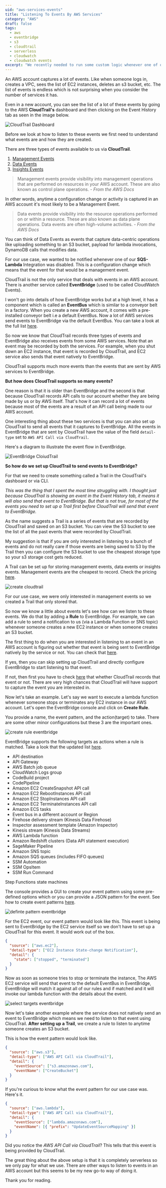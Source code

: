 ```yaml
---
uid: "aws-services-events"
title: "Listening To Events By AWS Services"
category: "AWS"
draft: false
tags:
  - aws
  - eventbridge
  - s3
  - cloudtrail
  - serverless
  - cloudwatch
  - cloudwatch events
excerpt: "We recently needed to run some custom logic whenever one of our SQS-Lambda integration was disabled. In fact, at times there are use cases when we need to take some action when something happens in our AWS account. Here's how we use EventBridge to do just that."
---
```


An AWS account captures a lot of events. Like when someone logs in, creates a VPC, sees the list of EC2 instances, deletes an s3 bucket, etc. The list of events
is endless which is not surprising when you consider the number of services it has.

Even in a new account, you can see the list of a lot of these events by going to the AWS **CloudTrail's** dashboard and then clicking on the Event History tab as seen in the image below.

![CloudTrail Dashboard](./cloudtrail.png)

Before we look at how to listen to these events we first need to understand what events are and how they are created.

There are three types of events available to us via **CloudTrail**.

1. [Management Events](https://docs.aws.amazon.com/awscloudtrail/latest/userguide/logging-management-events-with-cloudtrail.html)
2. [Data Events](https://docs.aws.amazon.com/awscloudtrail/latest/userguide/logging-data-events-with-cloudtrail.html)
3. [Insights Events](https://docs.aws.amazon.com/awscloudtrail/latest/userguide/logging-insights-events-with-cloudtrail.html)

> Management events provide visibility into management operations that are performed on resources in your AWS account. These are also known as control plane operations. - _From the AWS Docs_

In other words, anytime a configuration change or activity is captured in an AWS account it's most likely to be a Management Event.

> Data events provide visibility into the resource operations performed on or within a resource. These are also known as data plane operations. Data events are often high-volume activities. - _From the AWS Docs_

You can think of Data Events as events that capture data-centric operations like uploading something to an S3 bucket, payload for lambda invocations, DynamoDB calls that modifies data.

For our use case, we wanted to be notified whenever one of our **SQS-Lambda** Integration was disabled. This is a configuration change which means that the event for that would be a management event.

CloudTrail is not the only service that deals with events in an AWS account. There is another service called **EventBridge** (used to be called CloudWatch Events).

I won't go into details of how EventBridge works but at a high level, it has a component which is called an **EventBus** which is similar to a conveyor belt in a factory. When you create a new AWS account, it comes with a pre-installed conveyor belt i.e a default EventBus. Now a lot of AWS services send events to EventBridge via the default EventBus. You can take a look at the full list [here](https://docs.aws.amazon.com/eventbridge/latest/userguide/eb-service-event.html).

So now we know that CloudTrail records three types of events and EventBridge also receives events from some AWS services. Note that an event may be recorded by both the services. For example, when you shut down an EC2 instance, that event is recorded by CloudTrail, and EC2 service also sends that event natively to EventBridge.

CloudTrail supports much more events than the events that are sent by AWS services to EventBridge.

**But how does CloudTrail supports so many events?**

One reason is that it is older than EventBridge and the second is that because CloudTrail records API calls to our account whether they are being made by us or by AWS itself. That's how it can record a lot of events because most of the events are a result of an API call being made to our AWS account.

One interesting thing about these two services is that you can also set up CloudTrail to send all events that it captures to EventBridge. All the events in EventBridge that are sent by CloudTrail have the value of the field `detail-type` set to `AWS API Call via CloudTrail`.

Here's a diagram to illustrate the event flow in EventBridge.

![EventBridge CloiudTrail](./event-structure.png)

**So how do we set up CloudTrail to send events to EventBridge?**

For that we need to create something called a Trail in the CloudTrail's dashboard or via CLI.

_This was the thing that I spent the most time struggling with. I thought just because CloudTrail is showing an event in the Event History tab, it means it will also send that event to EventBridge. But that is not true, for most of the events you need to set up a Trail first before CloudTrail will send that event to EventBridge._

As the name suggests a Trail is a series of events that are recorded by CloudTrail and saved on an S3 bucket. You can view the S3 bucket to see the list of all the past events that were recorded by CloudTrail.

My suggestion is that if you are only interested in listening to a bunch of events and do not really care if those events are being saved to S3 by the Trail then you can configure the S3 bucket to use the cheapest storage type so your s3 storage cost gets reduced.

A Trail can be set up for storing management events, data events or insights events. Management events are the cheapest to record. Check the pricing [here](https://aws.amazon.com/cloudtrail/pricing/).

![create cloudtrail](./create-cloudtrail.png)

For our use case, we were only interested in management events so we created a Trail that only stored that.

So now we know a little about events let's see how can we listen to these events. We do that by adding a **Rule** to EventBridge. For example, we can add a rule to send a notification to us (via a Lambda Function or SNS topic) whenever someone creates a new EC2 instance or when someone creates an S3 bucket.

The first thing to do when you are interested in listening to an event in an AWS account is figuring out whether that event
is being sent to EventBridge natively by the service or not. You can check that [here](https://docs.aws.amazon.com/eventbridge/latest/userguide/eb-service-event.html).

If yes, then you can skip setting up CloudTrail and directly configure EventBridge to start listening to that event.

If not, then first you have to check [here](https://docs.aws.amazon.com/awscloudtrail/latest/userguide/cloudtrail-aws-service-specific-topics.html#cloudtrail-aws-service-specific-topics-list) that whether CloudTrail records that event or not. There are very high chances that CloudTrail will have support to capture the event you are interested in.

Now let's take an example. Let's say we want to execute a lambda function whenever someone stops or terminates any EC2 instance in our AWS account. Let's open the EventBridge console and click on **Create Rule**.

You provide a name, the event pattern, and the action(target) to take. There are some other minor configurations but these 3 are the important ones.

![create rule eventbridge](./create-rule-eventbridge.png)

EventBridge supports the following targets as actions when a rule is matched. Take a look that the updated list [here](https://docs.aws.amazon.com/eventbridge/latest/userguide/eb-targets.html).

- API destination
- API Gateway
- AWS Batch job queue
- CloudWatch Logs group
- CodeBuild project
- CodePipeline
- Amazon EC2 CreateSnapshot API call
- Amazon EC2 RebootInstances API call
- Amazon EC2 StopInstances API call
- Amazon EC2 TerminateInstances API call
- Amazon ECS tasks
- Event bus in a different account or Region
- Firehose delivery stream (Kinesis Data Firehose)
- Inspector assessment template (Amazon Inspector)
- Kinesis stream (Kinesis Data Streams)
- AWS Lambda function
- Amazon Redshift clusters (Data API statement execution)
- SageMaker Pipeline
- Amazon SNS topic
- Amazon SQS queues (includes FIFO queues)
- SSM Automation
- SSM OpsItem
- SSM Run Command

Step Functions state machines

The console provides a GUI to create your event pattern using some pre-defined options which or you can provide a JSON pattern for the event. See how to create event patterns [here](https://docs.aws.amazon.com/eventbridge/latest/userguide/eb-event-patterns.html).

![definte pattern eventbridge](./definte-pattern-eventbridge.png)

For the EC2 event, our event pattern would look like this. This event is being sent to EventBridge by the EC2 service itself so we don't have to set up a CloudTrail for this event. It would work out of the box.

```json
{
  "source": ["aws.ec2"],
  "detail-type": ["EC2 Instance State-change Notification"],
  "detail": {
    "state": ["stopped", "terminated"]
  }
}
```

Now as soon as someone tries to stop or terminate the instance, The AWS EC2 service will send that event to the default EventBus in EventBridge, EventBridge will match it against all of our rules and if matched and it will invoke our lambda function with the details about the event.

![select targets eventbridge](./select-targets-eventbridge.png)

Now let's take another example where the service does not natively send an event to EventBridge which means we need to listen to that event using CloudTrail. **After setting up a Trail**, we create a rule to listen to anytime someone creates an S3 bucket.

This is how the event pattern would look like.

```json 2
{
  "source": ["aws.s3"],
  "detail-type": ["AWS API Call via CloudTrail"],
  "detail": {
    "eventSource": ["s3.amazonaws.com"],
    "eventName": ["CreateBucket"]
  }
}
```

If you're curious to know what the event pattern for our use case was. Here's it.

```json 2
{
  "source": ["aws.lambda"],
  "detail-type": ["AWS API Call via CloudTrail"],
  "detail": {
    "eventSource": ["lambda.amazonaws.com"],
    "eventName": [{ "prefix": "UpdateEventSourceMapping" }]
  }
}
```

Did you notice the _AWS API Call via CloudTrail_? This tells that this event is being provided by CloudTrail.

The great thing about the above setup is that it is completely serverless so we only pay for what we use. There are other ways to listen to events in an AWS account but this seems to be my new go-to way of doing it.

Thank you for reading.
